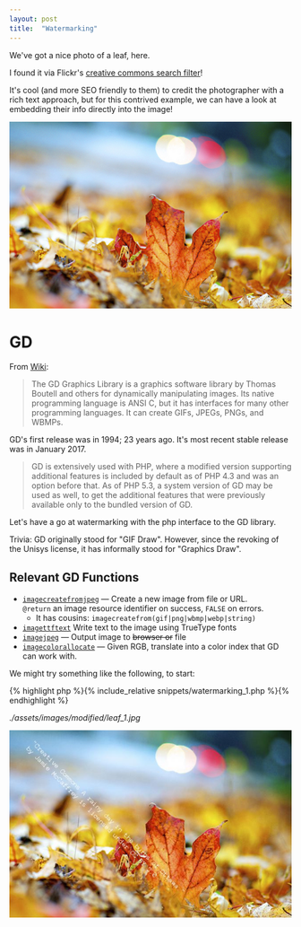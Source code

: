 ```yaml
---
layout: post
title:  "Watermarking"
---
```


We've got a nice photo of a leaf, here.

I found it via Flickr's [creative commons search filter][flickr-search]!

It's cool (and more SEO friendly to them) to credit the photographer with a
rich text approach, but for this contrived example, we can have a look at
embedding their info directly into the image!

![A Leaf](./assets/images/leaf.jpg)

# GD

From [Wiki][gd]:

> The GD Graphics Library is a graphics software library by Thomas Boutell and
  others for dynamically manipulating images. Its native programming language is
  ANSI C, but it has interfaces for many other programming languages. It can
  create GIFs, JPEGs, PNGs, and WBMPs.

GD's first release was in 1994; 23 years ago. It's most recent stable release
was in January 2017.

> GD is extensively used with PHP, where a modified version supporting
  additional features is included by default as of PHP 4.3 and was an option
  before that. As of PHP 5.3, a system version of GD may be used as well, to get
  the additional features that were previously available only to the bundled
  version of GD.

Let's have a go at watermarking with the php interface to the GD library.

Trivia: GD originally stood for "GIF Draw". However, since the revoking of the Unisys license, it has informally stood for "Graphics Draw".

## Relevant GD Functions

  * [`imagecreatefromjpeg`][imagecreatefromjpeg] &mdash; Create a new image from
    file or URL.<br /> `@return` an image resource identifier on success, `FALSE` on
    errors.
    * It has cousins: `imagecreatefrom(gif|png|wbmp|webp|string)`
  * [`imagettftext`][imagettftext] Write text to the image using TrueType fonts
  * [`imagejpeg`][imagejpeg] &mdash; Output image to <s>browser or</s> file
  * [`imagecolorallocate`][imagecolorallocate] &mdash; Given RGB, translate into
    a color index that GD can work with.


We might try something like the following, to start:

{% highlight php %}{% include_relative snippets/watermarking_1.php %}{% endhighlight %}

*./assets/images/modified/leaf_1.jpg*

![A Leaf, with markup data.](./assets/images/modified/leaf_1.jpg)


[gd]: https://en.wikipedia.org/wiki/GD_Graphics_Library
[flickr-search]: https://www.flickr.com/search/?styles=depthoffield&media=photos&orientation=landscape&license=2%2C3%2C4%2C5%2C6%2C9&text=ontario&advanced=1
[imagecreatefromjpeg]: http://php.net/manual/en/function.imagecreatefromjpeg.php
[imagettftext]: http://php.net/manual/en/function.imagettftext.php
[imagejpeg]: http://php.net/manual/en/function.imagejpeg.php
[imagecolorallocate]: http://php.net/manual/en/function.imagecolorallocate.php
